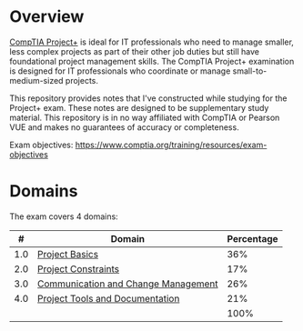 # Overview
[CompTIA Project+](https://www.comptia.org/certifications/project) is ideal for IT professionals who need to manage smaller, less complex projects as part of their other job duties but still have foundational project management skills.
The CompTIA Project+ examination is designed for IT professionals who coordinate or manage small-to-medium-sized projects.

This repository provides notes that I've constructed while studying for the Project+ exam. These notes are designed to be supplementary study material. This repository is in no way affiliated with CompTIA or Pearson VUE and makes no guarantees of accuracy or completeness.

Exam objectives: https://www.comptia.org/training/resources/exam-objectives 

# Domains
The exam covers 4 domains:

| # | Domain   | Percentage|
|---|---|---|
|1.0 | [Project Basics](https://github.com/erich-tech/Project_Plus/tree/main/Domain_1-Project_Basics#readme) | 36%|
|2.0 | [Project Constraints](https://github.com/erich-tech/Project_Plus/tree/main/Domain_2-Project_Constraints#readme) | 17%|
|3.0 | [Communication and Change Management](https://github.com/erich-tech/Project_Plus/tree/main/Domain_3-Communication#readme) | 26%|
|4.0 | [Project Tools and Documentation](https://github.com/erich-tech/Project_Plus/tree/main/Domain_4-Tools_And_Docs#readmd) | 21%|
| | | 100%|
